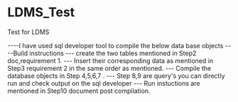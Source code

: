 # LDMS_Test
Test for LDMS


----I have used sql developer tool to compile the below data base objects
----Build instructions
--- create the two tables mentioned in Step2 doc,requirement 1.
--- Insert their corresponding data as mentioned in Step3 requirement 2 in the same order as mentioned.
--- Compile the database objects in Step 4,5,6,7 .
--- Step 8,9 are query's you can directly run and check output on the sql developer 
--- Run instuctions are mentioned in Step10 document post compilation.  
